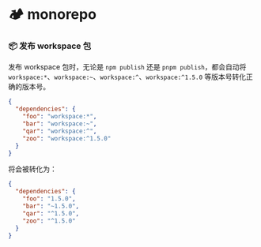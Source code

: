 # 🏕️ monorepo

### 📦 发布 workspace 包

发布 workspace 包时，无论是 `npm publish` 还是 `pnpm publish`，都会自动将 `workspace:*`、`workspace:~`、`workspace:^`、`workspace:^1.5.0` 等版本号转化正确的版本号。

```json
{
  "dependencies": {
    "foo": "workspace:*",
    "bar": "workspace:~",
    "qar": "workspace:^",
    "zoo": "workspace:^1.5.0"
  }
}
```

将会被转化为：

```json
{
  "dependencies": {
    "foo": "1.5.0",
    "bar": "~1.5.0",
    "qar": "^1.5.0",
    "zoo": "^1.5.0"
  }
}
```
